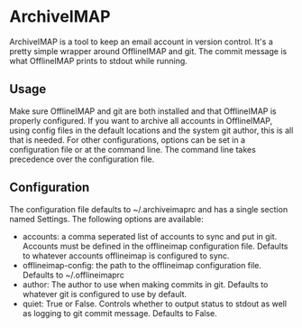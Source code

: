 ArchiveIMAP
===========

ArchiveIMAP is a tool to keep an email account in version control. It's a
pretty simple wrapper around OfflineIMAP and git. The commit message is what
OfflineIMAP prints to stdout while running.

Usage
-----

Make sure OfflineIMAP and git are both installed and that OfflineIMAP is
properly configured. If you want to archive all accounts in OfflineIMAP,
using config files in the default locations and the system git author,
this is all that is needed. For other configurations, options can be set in
a configuration file or at the command line. The command line takes
precedence over the configuration file.

Configuration
-------------

The configuration file defaults to ~/.archiveimaprc and has a single section
named Settings. The following options are available:

* accounts: a comma seperated list of accounts to sync and put in git. Accounts must be defined in the offlineimap configuration file. Defaults to whatever accounts offlineimap is configured to sync.
* offlineimap-config: the path to the offlineimap configuration file. Defaults to ~/.offlineimaprc
* author: The author to use when making commits in git. Defaults to whatever git is configured to use by default.
* quiet: True or False. Controls whether to output status to stdout as well as logging to git commit message. Defaults to False.
